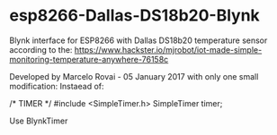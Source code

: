# esp8266-Dallas-DS18b20-Blynk
Blynk interface for ESP8266 with Dallas DS18b20 temperature sensor according to the: 
  https://www.hackster.io/mjrobot/iot-made-simple-monitoring-temperature-anywhere-76158c

Developed by Marcelo Rovai - 05 January 2017
with only one small modification: 
Instaead of: 

  /* TIMER */
  #include <SimpleTimer.h>
  SimpleTimer timer;

Use BlynkTimer
